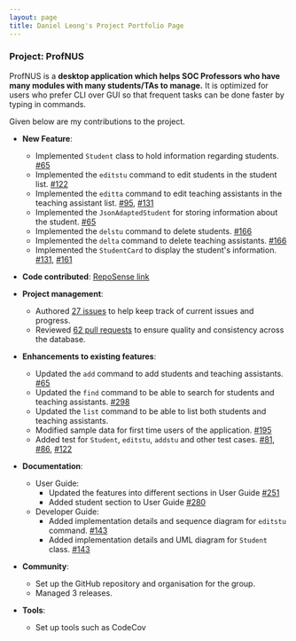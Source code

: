 ```yaml
---
layout: page
title: Daniel Leong's Project Portfolio Page
---
```


### Project: ProfNUS

ProfNUS is a **desktop application which helps SOC Professors who have many modules with many students/TAs to manage.** It is optimized for users who prefer CLI over GUI so that frequent tasks can be done faster by typing in commands.

Given below are my contributions to the project.

* **New Feature**:
  * Implemented `Student` class to hold information regarding students. [#65](https://github.com/AY2223S1-CS2103T-W11-2/tp/pull/65)
  * Implemented the `editstu` command to edit students in the student list. [#122](https://github.com/AY2223S1-CS2103T-W11-2/tp/pull/122)
  * Implemented the `editta` command to edit teaching assistants in the teaching assistant list. [#95](https://github.com/AY2223S1-CS2103T-W11-2/tp/pull/95), [#131](https://github.com/AY2223S1-CS2103T-W11-2/tp/pull/131/files#diff-641ff66dbb850fc6bd46dc6a4f79e1d062cfe51abddb7941acfba6e6c873286b)
  * Implemented the `JsonAdaptedStudent` for storing information about the student. [#65](https://github.com/AY2223S1-CS2103T-W11-2/tp/pull/65)
  * Implemented the `delstu` command to delete students. [#166](https://github.com/AY2223S1-CS2103T-W11-2/tp/pull/166)
  * Implemented the `delta` command to delete teaching assistants. [#166](https://github.com/AY2223S1-CS2103T-W11-2/tp/pull/166)
  * Implemented the `StudentCard` to display the student's information. [#131](https://github.com/AY2223S1-CS2103T-W11-2/tp/pull/131/files), [#161](https://github.com/AY2223S1-CS2103T-W11-2/tp/pull/161)

* **Code contributed**: [RepoSense link](https://nus-cs2103-ay2223s1.github.io/tp-dashboard/?search=leongdl135&breakdown=true&sort=groupTitle&sortWithin=title&since=2022-09-16&timeframe=commit&mergegroup=&groupSelect=groupByRepos&checkedFileTypes=docs~functional-code~test-code~other)

* **Project management**:
  * Authored [27 issues](https://github.com/AY2223S1-CS2103T-W11-2/tp/issues?q=is%3Aissue+is%3Aclosed+author%3Aleongdl135) to help keep track of current issues and progress.
  * Reviewed [62 pull requests](https://github.com/AY2223S1-CS2103T-W11-2/tp/pulls?q=is%3Apr+is%3Aclosed+reviewed-by%3Aleongdl135) to ensure quality and consistency across the database.

* **Enhancements to existing features**:
  * Updated the `add` command to add students and teaching assistants. [#65](https://github.com/AY2223S1-CS2103T-W11-2/tp/pull/65)
  * Updated the `find` command to be able to search for students and teaching assistants. [#298](https://github.com/AY2223S1-CS2103T-W11-2/tp/pull/298)
  * Updated the `list` command to be able to list both students and teaching assistants.
  * Modified sample data for first time users of the application. [#195](https://github.com/AY2223S1-CS2103T-W11-2/tp/pull/195)
  * Added test for `Student`, `editstu`, `addstu` and other test cases. [#81](https://github.com/AY2223S1-CS2103T-W11-2/tp/pull/81), [#86](https://github.com/AY2223S1-CS2103T-W11-2/tp/pull/86), [#122](https://github.com/AY2223S1-CS2103T-W11-2/tp/pull/122)

* **Documentation**:
  * User Guide:
    * Updated the features into different sections in User Guide [#251](https://github.com/AY2223S1-CS2103T-W11-2/tp/pull/251)
    * Added student section to User Guide [#280](https://github.com/AY2223S1-CS2103T-W11-2/tp/pull/280)
  * Developer Guide:
    * Added implementation details and sequence diagram for `editstu` command. [#143](https://github.com/AY2223S1-CS2103T-W11-2/tp/pull/143)
    * Added implementation details and UML diagram for `Student` class. [#143](https://github.com/AY2223S1-CS2103T-W11-2/tp/pull/143)

* **Community**:
  * Set up the GitHub repository and organisation for the group.
  * Managed 3 releases.

* **Tools**:
  * Set up tools such as CodeCov

